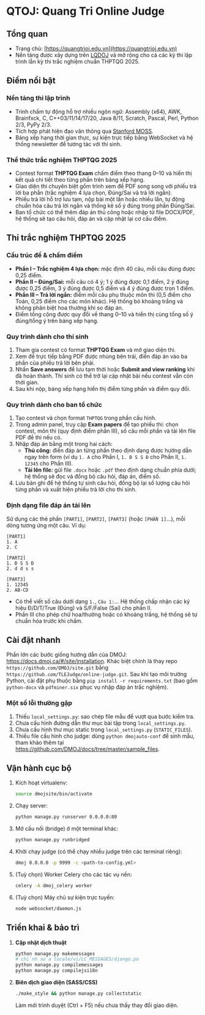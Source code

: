 # QTOJ: Quang Tri Online Judge

## Tổng quan
- Trang chủ: [https://quangtrioj.edu.vn](https://quangtrioj.edu.vn)
- Nền tảng được xây dựng trên [LQDOJ](https://lqdoj.edu.vn/) và mở rộng cho cả các kỳ thi lập trình lẫn kỳ thi trắc nghiệm chuẩn THPTQG 2025.

## Điểm nổi bật
### Nền tảng thi lập trình
- Trình chấm tự động hỗ trợ nhiều ngôn ngữ: Assembly (x64), AWK, Brainfxck, C, C++03/11/14/17/20, Java 8/11, Scratch, Pascal, Perl, Python 2/3, PyPy 2/3.
- Tích hợp phát hiện đạo văn thông qua [Stanford MOSS](https://theory.stanford.edu/~aiken/moss/).
- Bảng xếp hạng thời gian thực, sự kiện trực tiếp bằng WebSocket và hệ thống newsletter để tương tác với thí sinh.

### Thể thức trắc nghiệm THPTQG 2025
- Contest format **THPTQG Exam** chấm điểm theo thang 0–10 và hiển thị kết quả chi tiết theo từng phần trên bảng xếp hạng.
- Giao diện thi chuyên biệt gồm trình xem đề PDF song song với phiếu trả lời ba phần (trắc nghiệm 4 lựa chọn, Đúng/Sai và trả lời ngắn).
- Phiếu trả lời hỗ trợ lưu tạm, nộp bài một lần hoặc nhiều lần, tự động chuẩn hóa câu trả lời ngắn và thống kê số ý đúng trong phần Đúng/Sai.
- Ban tổ chức có thể thêm đáp án thủ công hoặc nhập từ file DOCX/PDF, hệ thống sẽ tạo câu hỏi, đáp án và cập nhật lại cơ cấu điểm.

## Thi trắc nghiệm THPTQG 2025
### Cấu trúc đề & chấm điểm
- **Phần I – Trắc nghiệm 4 lựa chọn:** mặc định 40 câu, mỗi câu đúng được 0,25 điểm.
- **Phần II – Đúng/Sai:** mỗi câu có 4 ý; 1 ý đúng được 0,1 điểm, 2 ý đúng được 0,25 điểm, 3 ý đúng được 0,5 điểm và 4 ý đúng được trọn 1 điểm.
- **Phần III – Trả lời ngắn:** điểm mỗi câu phụ thuộc môn thi (0,5 điểm cho Toán, 0,25 điểm cho các môn khác). Hệ thống bỏ khoảng trắng và không phân biệt hoa thường khi so đáp án.
- Điểm tổng cộng được quy đổi về thang 0–10 và hiển thị cùng tổng số ý đúng/tổng ý trên bảng xếp hạng.

### Quy trình dành cho thí sinh
1. Tham gia contest có format **THPTQG Exam** và mở giao diện thi.
2. Xem đề trực tiếp bằng PDF được nhúng bên trái, điền đáp án vào ba phần của phiếu trả lời bên phải.
3. Nhấn **Save answers** để lưu tạm thời hoặc **Submit and view ranking** khi đã hoàn thành. Thí sinh có thể trở lại cập nhật bài nếu contest vẫn còn thời gian.
4. Sau khi nộp, bảng xếp hạng hiển thị điểm từng phần và điểm quy đổi.

### Quy trình dành cho ban tổ chức
1. Tạo contest và chọn format `THPTQG` trong phần cấu hình.
2. Trong admin panel, truy cập **Exam papers** để tạo phiếu thi: chọn contest, môn thi (quy định điểm phần III), số câu mỗi phần và tải lên file PDF đề thi nếu có.
3. Nhập đáp án bằng một trong hai cách:
   - **Thủ công:** điền đáp án từng phần theo định dạng được hướng dẫn ngay trên form (ví dụ `1. A` cho Phần I, `1. Đ S S Đ` cho Phần II, `1. 12345` cho Phần III).
   - **Tải lên file:** gửi file `.docx` hoặc `.pdf` theo định dạng chuẩn phía dưới; hệ thống sẽ đọc và đồng bộ câu hỏi, đáp án, điểm số.
4. Lưu bản ghi để hệ thống tự sinh câu hỏi, đồng bộ lại số lượng câu hỏi từng phần và xuất hiện phiếu trả lời cho thí sinh.

### Định dạng file đáp án tải lên
Sử dụng các thẻ phần `[PART1]`, `[PART2]`, `[PART3]` (hoặc `[PHẦN 1]`…), mỗi dòng tương ứng một câu. Ví dụ:

```
[PART1]
1. A
2. C

[PART2]
1. Đ S S Đ
2. d d s s

[PART3]
1. 12345
2. AB-CD
```

- Có thể viết số câu dưới dạng `1.`, `Câu 1:`… Hệ thống chấp nhận các ký hiệu Đ/D/T/True (Đúng) và S/F/False (Sai) cho phần II.
- Phần III cho phép chữ hoa/thường hoặc có khoảng trắng, hệ thống sẽ tự chuẩn hóa trước khi chấm.

## Cài đặt nhanh
Phần lớn các bước giống hướng dẫn của DMOJ: <https://docs.dmoj.ca/#/site/installation>. Khác biệt chính là thay repo `https://github.com/DMOJ/site.git` bằng `https://github.com/TLEJudge/online-judge.git`. Sau khi tạo môi trường Python, cài đặt phụ thuộc bằng `pip install -r requirements.txt` (bao gồm `python-docx` và `pdfminer.six` phục vụ nhập đáp án trắc nghiệm).

### Một số lỗi thường gặp
1. Thiếu `local_settings.py`: sao chép file mẫu để vượt qua bước kiểm tra.
2. Chưa cấu hình đường dẫn thư mục bài tập trong `local_settings.py`.
3. Chưa cấu hình thư mục static trong `local_settings.py` (`STATIC_FILES`).
4. Thiếu file cấu hình cho judge: dùng `python dmojauto-conf` để sinh mẫu, tham khảo thêm tại <https://github.com/DMOJ/docs/tree/master/sample_files>.

## Vận hành cục bộ
1. Kích hoạt virtualenv:
   ```bash
   source dmojsite/bin/activate
   ```
2. Chạy server:
   ```bash
   python manage.py runserver 0.0.0.0:80
   ```
3. Mở cầu nối (bridge) ở một terminal khác:
   ```bash
   python manage.py runbridged
   ```
4. Khởi chạy judge (có thể chạy nhiều judge trên các terminal riêng):
   ```bash
   dmoj 0.0.0.0 -p 9999 -c <path-to-config.yml>
   ```
5. (Tuỳ chọn) Worker Celery cho các tác vụ nền:
   ```bash
   celery -A dmoj_celery worker
   ```
6. (Tuỳ chọn) Máy chủ sự kiện trực tuyến:
   ```bash
   node websocket/daemon.js
   ```

## Triển khai & bảo trì
1. **Cập nhật dịch thuật**
   ```bash
   python manage.py makemessages
   # chỉnh sửa locale/vi/LC_MESSAGES/django.po
   python manage.py compilemessages
   python manage.py compilejsi18n
   ```
2. **Biên dịch giao diện (SASS/CSS)**
   ```bash
   ./make_style && python manage.py collectstatic
   ```
   Làm mới trình duyệt (Ctrl + F5) nếu chưa thấy thay đổi giao diện.
